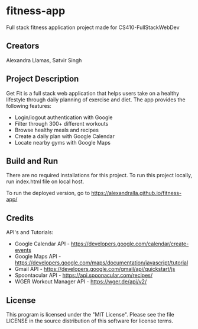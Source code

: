 # fitness-app
Full stack fitness application project made for CS410-FullStackWebDev

## Creators
Alexandra Llamas, Satvir Singh

## Project Description
Get Fit is a full stack web application that helps users take on a healthy lifestyle through daily planning of exercise and diet.
The app provides the following features:
- Login/logout authentication with Google
- Filter through 300+ different workouts
- Browse healthy meals and recipes
- Create a daily plan with Google Calendar
- Locate nearby gyms with Google Maps

## Build and Run
There are no required installations for this project. To run this project locally, run index.html file on local host. 

To run the deployed version, go to https://alexandralla.github.io/fitness-app/

## Credits
API's and Tutorials:
- Google Calendar API - https://developers.google.com/calendar/create-events
- Google Maps API - https://developers.google.com/maps/documentation/javascript/tutorial
- Gmail API - https://developers.google.com/gmail/api/quickstart/js
- Spoontacular API - https://api.spoonacular.com/recipes/
- WGER Workout Manager API - https://wger.de/api/v2/

## License
This program is licensed under the "MIT License". Please see the file LICENSE in the source distribution of this software for license terms.
